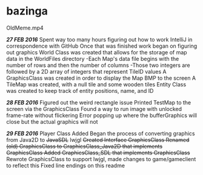 # bazingaOldMeme.mp4***27 FEB 2016***Spent way too many hours figuring out how to work IntelliJ in correspondence with GitHubOnce that was finished work began on figuring out graphicsWorld Class was created that allows for the storage of map data in the WorldFiles directory    -Each Map's data file begins with the number of rows and then the number of columns    -Those two integers are followed by a 2D array of integers that represent TileID valuesA GraphicsClass was created in order to display the Map BMP to the screenA TileMap was created, with a null tile and some wooden tilesEntity Class was created to keep track of entity positions, name, and ID***28 FEB 2016***Figured out the weird rectangle issuePrinted TestMap to the screen via the GraphicsClassFound a way to run image with unlocked frame-rate without flickeringError popping up where the bufferGraphics will close but the actual graphics will not***29 FEB 2016***Player Class AddedBegan the process of converting graphics from Java2D to ~~JavaSDL~~ lwjgl~~Created Interface GraphicsClassRenamed (old) GraphicsClass to GraphicsClass_Java2D that implements GraphicsClassAdded GraphicsClass_SDL that implements GraphicsClass~~Rewrote GraphicsClass to support lwjgl, made changes to game/gameclient to reflect thisFixed line endings on this readme
